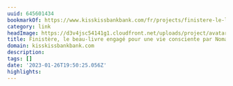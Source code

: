 ```yaml
---
uuid: 645601434
bookmarkOf: https://www.kisskissbankbank.com/fr/projects/finistere-le-livre
category: link
headImage: https://d3v4jsc54141g1.cloudfront.net/uploads/project/avatar/267692/cropped_a5ebc80a-ecdb-4f71-8566-21adca724be5.gif
title: Finistère, le beau-livre engagé pour une vie consciente par Nomades
domain: kisskissbankbank.com
description:
tags: []
date: '2023-01-26T19:50:25.056Z'
highlights:
---
```



